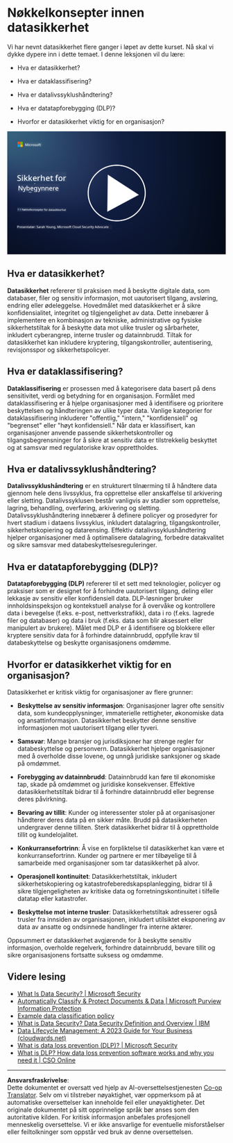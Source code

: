 <!--
CO_OP_TRANSLATOR_METADATA:
{
  "original_hash": "9703868f41dcddd5a98dea9ea6fcd94d",
  "translation_date": "2025-09-03T23:57:20+00:00",
  "source_file": "7.1 Data security key concepts.md",
  "language_code": "no"
}
-->
# Nøkkelkonsepter innen datasikkerhet

Vi har nevnt datasikkerhet flere ganger i løpet av dette kurset. Nå skal vi dykke dypere inn i dette temaet. I denne leksjonen vil du lære:

- Hva er datasikkerhet?

- Hva er dataklassifisering?

- Hva er datalivssyklushåndtering?

- Hva er datatapforebygging (DLP)?

- Hvorfor er datasikkerhet viktig for en organisasjon?

[![Se videoen](../../translated_images/7-1_placeholder.bcb1e7fdcef8c20be3172dc8b3b11f417cad164e7481b76f8a3bca4f853e1016.no.png)](https://learn-video.azurefd.net/vod/player?id=ace39247-1690-45fb-8f99-985abcb8e423)

## Hva er datasikkerhet?

**Datasikkerhet** refererer til praksisen med å beskytte digitale data, som databaser, filer og sensitiv informasjon, mot uautorisert tilgang, avsløring, endring eller ødeleggelse. Hovedmålet med datasikkerhet er å sikre konfidensialitet, integritet og tilgjengelighet av data. Dette innebærer å implementere en kombinasjon av tekniske, administrative og fysiske sikkerhetstiltak for å beskytte data mot ulike trusler og sårbarheter, inkludert cyberangrep, interne trusler og datainnbrudd. Tiltak for datasikkerhet kan inkludere kryptering, tilgangskontroller, autentisering, revisjonsspor og sikkerhetspolicyer.

## Hva er dataklassifisering?

**Dataklassifisering** er prosessen med å kategorisere data basert på dens sensitivitet, verdi og betydning for en organisasjon. Formålet med dataklassifisering er å hjelpe organisasjoner med å identifisere og prioritere beskyttelsen og håndteringen av ulike typer data. Vanlige kategorier for dataklassifisering inkluderer "offentlig," "intern," "konfidensiell" og "begrenset" eller "høyt konfidensiell." Når data er klassifisert, kan organisasjoner anvende passende sikkerhetskontroller og tilgangsbegrensninger for å sikre at sensitiv data er tilstrekkelig beskyttet og at samsvar med regulatoriske krav opprettholdes.

## Hva er datalivssyklushåndtering?

**Datalivssyklushåndtering** er en strukturert tilnærming til å håndtere data gjennom hele dens livssyklus, fra opprettelse eller anskaffelse til arkivering eller sletting. Datalivssyklusen består vanligvis av stadier som opprettelse, lagring, behandling, overføring, arkivering og sletting. Datalivssyklushåndtering innebærer å definere policyer og prosedyrer for hvert stadium i dataens livssyklus, inkludert datalagring, tilgangskontroller, sikkerhetskopiering og datarensing. Effektiv datalivssyklushåndtering hjelper organisasjoner med å optimalisere datalagring, forbedre datakvalitet og sikre samsvar med databeskyttelsesreguleringer.

## Hva er datatapforebygging (DLP)?

**Datatapforebygging (DLP)** refererer til et sett med teknologier, policyer og praksiser som er designet for å forhindre uautorisert tilgang, deling eller lekkasje av sensitiv eller konfidensiell data. DLP-løsninger bruker innholdsinspeksjon og kontekstuell analyse for å overvåke og kontrollere data i bevegelse (f.eks. e-post, nettverkstrafikk), data i ro (f.eks. lagrede filer og databaser) og data i bruk (f.eks. data som blir aksessert eller manipulert av brukere). Målet med DLP er å identifisere og blokkere eller kryptere sensitiv data for å forhindre datainnbrudd, oppfylle krav til databeskyttelse og beskytte organisasjonens omdømme.

## Hvorfor er datasikkerhet viktig for en organisasjon?

Datasikkerhet er kritisk viktig for organisasjoner av flere grunner:

- **Beskyttelse av sensitiv informasjon**: Organisasjoner lagrer ofte sensitiv data, som kundeopplysninger, immaterielle rettigheter, økonomiske data og ansattinformasjon. Datasikkerhet beskytter denne sensitive informasjonen mot uautorisert tilgang eller tyveri.

- **Samsvar**: Mange bransjer og jurisdiksjoner har strenge regler for databeskyttelse og personvern. Datasikkerhet hjelper organisasjoner med å overholde disse lovene, og unngå juridiske sanksjoner og skade på omdømmet.

- **Forebygging av datainnbrudd**: Datainnbrudd kan føre til økonomiske tap, skade på omdømmet og juridiske konsekvenser. Effektive datasikkerhetstiltak bidrar til å forhindre datainnbrudd eller begrense deres påvirkning.

- **Bevaring av tillit**: Kunder og interessenter stoler på at organisasjoner håndterer deres data på en sikker måte. Brudd på datasikkerheten undergraver denne tilliten. Sterk datasikkerhet bidrar til å opprettholde tillit og kundelojalitet.

- **Konkurransefortrinn**: Å vise en forpliktelse til datasikkerhet kan være et konkurransefortrinn. Kunder og partnere er mer tilbøyelige til å samarbeide med organisasjoner som tar datasikkerhet på alvor.

- **Operasjonell kontinuitet**: Datasikkerhetstiltak, inkludert sikkerhetskopiering og katastrofeberedskapsplanlegging, bidrar til å sikre tilgjengeligheten av kritiske data og forretningskontinuitet i tilfelle datatap eller katastrofer.

- **Beskyttelse mot interne trusler**: Datasikkerhetstiltak adresserer også trusler fra innsiden av organisasjonen, inkludert utilsiktet eksponering av data av ansatte og ondsinnede handlinger fra interne aktører.

Oppsummert er datasikkerhet avgjørende for å beskytte sensitiv informasjon, overholde regelverk, forhindre datainnbrudd, bevare tillit og sikre organisasjonens fortsatte suksess og omdømme.

## Videre lesing

- [What Is Data Security? | Microsoft Security](https://www.microsoft.com/en-au/security/business/security-101/what-is-data-security?WT.mc_id=academic-96948-sayoung)
- [Automatically Classify & Protect Documents & Data | Microsoft Purview Information Protection](https://youtu.be/v8LqmzBUaOo)
- [Example data classification policy](https://www.cmu.edu/data/guidelines/data-classification.html)
- [What is Data Security? Data Security Definition and Overview | IBM](https://www.ibm.com/topics/data-security)
- [Data Lifecycle Management: A 2023 Guide for Your Business (cloudwards.net)](https://www.cloudwards.net/data-lifecycle-management/)
- [What is data loss prevention (DLP)? | Microsoft Security](https://www.microsoft.com/security/business/security-101/what-is-data-loss-prevention-dlp?WT.mc_id=academic-96948-sayoung)
- [What is DLP? How data loss prevention software works and why you need it | CSO Online](https://www.csoonline.com/article/569559/what-is-dlp-how-data-loss-prevention-software-works-and-why-you-need-it.html)

---

**Ansvarsfraskrivelse**:  
Dette dokumentet er oversatt ved hjelp av AI-oversettelsestjenesten [Co-op Translator](https://github.com/Azure/co-op-translator). Selv om vi tilstreber nøyaktighet, vær oppmerksom på at automatiske oversettelser kan inneholde feil eller unøyaktigheter. Det originale dokumentet på sitt opprinnelige språk bør anses som den autoritative kilden. For kritisk informasjon anbefales profesjonell menneskelig oversettelse. Vi er ikke ansvarlige for eventuelle misforståelser eller feiltolkninger som oppstår ved bruk av denne oversettelsen.